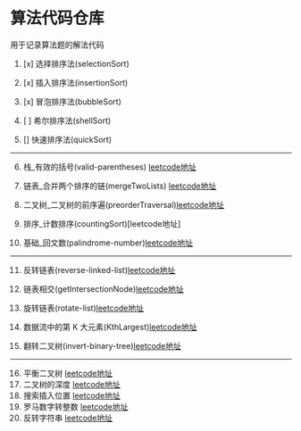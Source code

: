 # 算法代码仓库

  用于记录算法题的解法代码

1. [x] 选择排序法(selectionSort)

2. [x] 插入排序法(insertionSort)

3. [x] 冒泡排序法(bubbleSort)
 
4. [ ] 希尔排序法(shellSort)
 
5. [] 快速排序法(quickSort)

<hr>

6. 栈_有效的括号(valid-parentheses) [leetcode地址](https://leetcode-cn.com/problems/valid-parentheses/)

7. 链表_合并两个排序的链(mergeTwoLists) [leetcode地址](https://leetcode-cn.com/problems/he-bing-liang-ge-pai-xu-de-lian-biao-lcof/)

8. 二叉树_二叉树的前序遍(preorderTraversal)[leetcode地址](https://leetcode-cn.com/problems/binary-tree-preorder-traversal/)

9. 排序_计数排序(countingSort)[leetcode地址]

10. 基础_回文数(palindrome-number)[leetcode地址](https://leetcode-cn.com/problems/palindrome-number/)

<hr>

11. 反转链表(reverse-linked-list)[leetcode地址](https://leetcode-cn.com/problems/UHnkqh/)

12. 链表相交(getIntersectionNode)[leetcode地址](https://leetcode-cn.com/problems/intersection-of-two-linked-lists-lcci/)

13. 旋转链表(rotate-list)[leetcode地址](https://leetcode-cn.com/problems/rotate-list/)

14. 数据流中的第 K 大元素(KthLargest)[leetcode地址](https://leetcode-cn.com/problems/invert-binary-tree/)

15. 翻转二叉树(invert-binary-tree)[leetcode地址](https://leetcode-cn.com/problems/invert-binary-tree/)

<hr>

16. 平衡二叉树 [leetcode地址](https://leetcode-cn.com/problems/balanced-binary-tree)
17. 二叉树的深度 [leetcode地址](https://leetcode-cn.com/problems/er-cha-shu-de-shen-du-lcof)
18. 搜索插入位置 [leetcode地址](https://leetcode-cn.com/problems/search-insert-position/)
19. 罗马数字转整数 [leetcode地址](https://leetcode-cn.com/problems/roman-to-integer)
20. 反转字符串 [leetcode地址](https://leetcode-cn.com/problems/reverse-string/)




